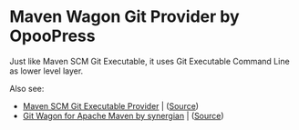# Maven Wagon Git Provider by OpooPress

Just like Maven SCM Git Executable, it uses Git Executable Command Line as lower level layer.

Also see:
- [Maven SCM Git Executable Provider](http://maven.apache.org/scm/maven-scm-providers/maven-scm-providers-git/maven-scm-provider-gitexe/) | ([Source](https://github.com/apache/maven-scm/tree/master/maven-scm-providers/maven-scm-providers-git/maven-scm-provider-gitexe))
- [Git Wagon for Apache Maven by synergian](http://synergian.github.io/wagon-git/) | ([Source](https://github.com/synergian/wagon-git))

